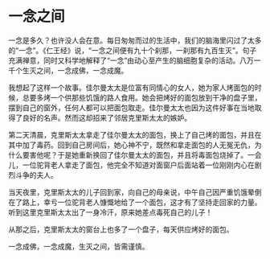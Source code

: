 # 一念之间

一念是多久？也许没人会在意。每日匆匆而过的生活中，我们的脑海里闪过了太多的“一念”。《仁王经》说，“一念之间便有九十个刹那，一刹那有九百生灭”。句子充满禅意，同时又科学地解释了“一念”由动心至产生的脑细胞复杂的活动。八万一千个生灭之间，一念成佛，一念成魔。 

我想起了这样一个故事。佳尔曼太太是位富有同情心的女人，她为家人烤面包的时候，总要多烤一个供那些饥饿的路人食用。她会把烤好的面包放到干净的盘子里，摆到自己的窗外，任何人都可以把面包取走。佳尔曼太太也因为这件好事在当地取得了良好的名声。然而这却招来了邻居克里斯太太的嫉妒。 

第二天清晨，克里斯太太拿走了佳尔曼太太的面包，换上了自己烤的面包，并且在其中加了毒药。回到自己房间后，她心神不宁，既然和拿走面包的人无冤无仇，为什么要害他呢？于是她重新换回了佳尔曼太太的面包，并且将毒面包烧掉了。一会儿，一位驼背老人拿走了面包，他完全不知道对面窗户后面站着一位刚刚内心在剧烈斗争的夫人。 

当天夜里，克里斯太太的儿子回到家，向自己的母亲说，中午自己因严重饥饿晕倒在了路上，幸亏一位驼背老人慷慨地给了一个面包，这才有了坚持走回家的力量。听到这里克里斯太太出了一身冷汗，原来她差点毒死自己的儿子！ 

从那之后，克里斯太太的窗台上也多了一个盘子，每天供应烤好的面包。 

一念成佛，一念成魔，生灭之间，皆需谨慎。